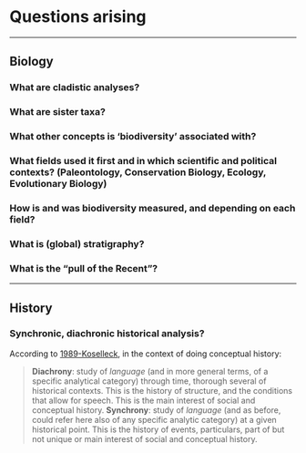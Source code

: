 # Questions arising

---

## Biology

### What are cladistic analyses?

### What are sister taxa?

### What other concepts is ‘biodiversity’ associated with?

### What fields used it first and in which scientific and political contexts? (Paleontology, Conservation Biology, Ecology, Evolutionary Biology)

### How is and was biodiversity measured, and depending on each field?

### What is (global) stratigraphy?

### What is the “pull of the Recent”?

---
## History

### Synchronic, diachronic historical analysis?
According to [1989-Koselleck](1989-Koselleck.md), in the context of doing conceptual history:

> **Diachrony**: study of *language* (and in more general terms, of a specific analytical category) through time, thorough several of historical contexts. This is the history of structure, and the conditions that allow for speech. This is the main interest of social and conceptual history.
> **Synchrony**: study of *language*  (and as before, could refer here also of any specific analytic category) at a given historical point. This is the history of events, particulars, part of but not unique or main interest of social and conceptual history. 


